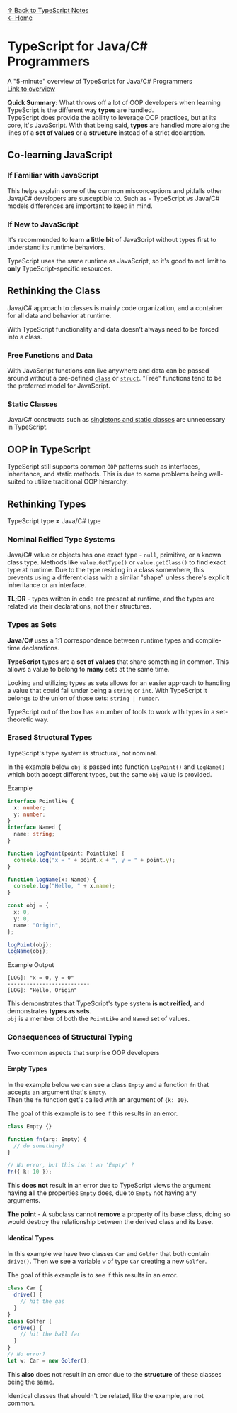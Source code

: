 [↑ Back to TypeScript Notes](Contents.md)  
[← Home](/README.md)

# TypeScript for Java/C# Programmers

A "5-minute" overview of TypeScript for Java/C# Programmers  
[Link to overview](https://www.typescriptlang.org/docs/handbook/typescript-in-5-minutes-oop.html)

**Quick Summary:** What throws off a lot of OOP developers when learning TypeScript is the different way **types** are handled.  
TypeScript does provide the ability to leverage OOP practices, but at its core, it's JavaScript. With that being said, **types**
are handled more along the lines of a **set of values** or a **structure** instead of a strict declaration. 

## Co-learning JavaScript

### If Familiar with JavaScript

This helps explain some of the common misconceptions and pitfalls other Java/C# developers are susceptible to. Such as - TypeScript vs Java/C# models differences are important to keep in mind. 

### If New to JavaScript

It's recommended to learn **a little bit** of JavaScript without types first to understand its runtime behaviors.

TypeScript uses the same runtime as JavaScript, so it's good to not limit to **only** TypeScript-specific resources. 

## Rethinking the Class

Java/C# approach to classes is mainly code organization, and a container for all data and behavior at runtime. 

With TypeScript functionality and data doesn't always need to be forced into a class.

### Free Functions and Data

With JavaScript functions can live anywhere and data can be passed around without a pre-defined [`class`](https://www.w3schools.com/java/java_classes.asp) or [`struct`](https://www.w3schools.com/c/c_structs.php). "Free" functions tend to be the preferred model for JavaScript. 

### Static Classes 

Java/C# constructs such as [singletons and static classes](https://www.w3schools.blog/differences-static-class-vs-singleton-patterns) are unnecessary in TypeScript. 

## OOP in TypeScript

TypeScript still supports common `OOP` patterns such as interfaces, inheritance, and static methods. This is due to some problems being well-suited to utilize traditional OOP hierarchy. 

## Rethinking Types

TypeScript type ≠ Java/C# type

### Nominal Reified Type Systems 

Java/C# value or objects has one exact type - `null`, primitive, or a known class type. Methods like `value.GetType()` or `value.getClass()` to find exact type at runtime. Due to the type residing in a class somewhere, this prevents using a different class with a similar "shape" unless there's explicit inheritance or an interface.

**TL;DR** - types written in code are present at runtime, and the types are related via their declarations, not their structures. 

### Types as Sets

**Java/C#** uses a 1:1 correspondence between runtime types and compile-time declarations. 

**TypeScript** types are a **set of values** that share something in common. This allows a value to belong to **many** sets at the same time. 

Looking and utilizing types as sets allows for an easier approach to handling a value that could fall under being a `string` or `int`. With TypeScript it belongs to the union of those sets: `string | number`. 

TypeScript out of the box has a number of tools to work with types in a set-theoretic way. 

### Erased Structural Types

TypeScript's type system is structural, not nominal. 

In the example below `obj` is passed into function `logPoint()` and `logName()` which both accept different types, but the same `obj` value is provided. 

Example

```TypeScript 
interface Pointlike {
  x: number;
  y: number;
}
interface Named {
  name: string;
}

function logPoint(point: Pointlike) {
  console.log("x = " + point.x + ", y = " + point.y);
}

function logName(x: Named) {
  console.log("Hello, " + x.name);
}

const obj = {
  x: 0,
  y: 0,
  name: "Origin",
};

logPoint(obj);
logName(obj);
```

Example Output

```Text
[LOG]: "x = 0, y = 0" 
--------------------------
[LOG]: "Hello, Origin" 
```

This demonstrates that TypeScript's type system **is not reified**, and demonstrates **types as sets**.  
`obj` is a member of both the `PointLike` and `Named` set of values. 

### Consequences of Structural Typing

Two common aspects that surprise OOP developers

#### **Empty Types**

In the example below we can see a class `Empty` and a function `fn` that accepts an argument that's `Empty`.  
Then the `fn` function get's called with an argument of  `{k: 10}`.

The goal of this example is to see if this results in an error.

```TypeScript
class Empty {}

function fn(arg: Empty) {
  // do something?
}

// No error, but this isn't an 'Empty' ?
fn({ k: 10 });
```
This **does not** result in an error due to TypeScript views the argument having **all** the properties `Empty` does, due to `Empty` not having any arguments. 

**The point** - A subclass cannot **remove** a property of its base class, doing so would destroy the relationship between the derived class and its base.

#### **Identical Types**

In this example we have two classes `Car` and `Golfer` that both contain `drive()`. Then we see a variable `w` of type `Car` creating a new `Golfer`. 

The goal of this example is to see if this results in an error. 

```TypeScript
class Car {
  drive() {
    // hit the gas
  }
}
class Golfer {
  drive() {
    // hit the ball far
  }
}
// No error?
let w: Car = new Golfer();
```

This **also** does not result in an error due to the **structure** of these classes being the same.

Identical classes that shouldn't be related, like the example, are not common.
